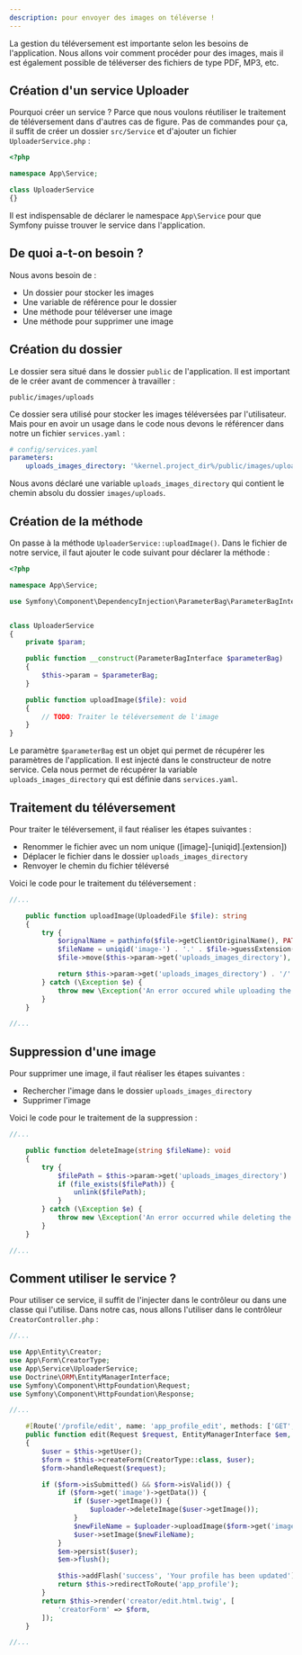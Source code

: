 ```yaml
---
description: pour envoyer des images on téléverse !
---
```


La gestion du téléversement est importante selon les besoins de l'application. Nous allons voir comment procéder pour des images, mais il est également possible de téléverser des fichiers de type PDF, MP3, etc.

## Création d'un service Uploader

Pourquoi créer un service ? Parce que nous voulons réutiliser le traitement de téléversement dans d'autres cas de figure. Pas de commandes pour ça, il suffit de créer un dossier `src/Service` et d'ajouter un fichier `UploaderService.php` :

```php
<?php

namespace App\Service;

class UploaderService
{}

```

Il est indispensable de déclarer le namespace `App\Service` pour que Symfony puisse trouver le service dans l'application.

## De quoi a-t-on besoin ?

Nous avons besoin de :

- Un dossier pour stocker les images
- Une variable de référence pour le dossier
- Une méthode pour téléverser une image
- Une méthode pour supprimer une image

## Création du dossier

Le dossier sera situé dans le dossier `public` de l'application. Il est important de le créer avant de commencer à travailler :

`public/images/uploads`

Ce dossier sera utilisé pour stocker les images téléversées par l'utilisateur. Mais pour en avoir un usage dans le code nous devons le référencer dans notre un fichier `services.yaml` :

```yaml
# config/services.yaml
parameters:
    uploads_images_directory: '%kernel.project_dir%/public/images/uploads'
```

Nous avons déclaré une variable `uploads_images_directory` qui contient le chemin absolu du dossier `images/uploads`.

## Création de la méthode

On passe à la méthode `UploaderService::uploadImage()`. Dans le fichier de notre service, il faut ajouter le code suivant pour déclarer la méthode :

```php
<?php

namespace App\Service;

use Symfony\Component\DependencyInjection\ParameterBag\ParameterBagInterface;


class UploaderService
{
    private $param;

    public function __construct(ParameterBagInterface $parameterBag)
    {
        $this->param = $parameterBag;
    }

    public function uploadImage($file): void
    {
        // TODO: Traiter le téléversement de l'image
    }
}
```

Le paramètre `$parameterBag` est un objet qui permet de récupérer les paramètres de l'application. Il est injecté dans le constructeur de notre service. Cela nous permet de récupérer la variable `uploads_images_directory` qui est définie dans `services.yaml`.

## Traitement du téléversement

Pour traiter le téléversement, il faut réaliser les étapes suivantes :

- Renommer le fichier avec un nom unique ([image]-[uniqid].[extension])
- Déplacer le fichier dans le dossier `uploads_images_directory`
- Renvoyer le chemin du fichier téléversé
  
Voici le code pour le traitement du téléversement :

```php
//...

    public function uploadImage(UploadedFile $file): string
    {
        try {
            $orignalName = pathinfo($file->getClientOriginalName(), PATHINFO_FILENAME);
            $fileName = uniqid('image-') . '.' . $file->guessExtension();
            $file->move($this->param->get('uploads_images_directory'), $fileName);

            return $this->param->get('uploads_images_directory') . '/' . $fileName;
        } catch (\Exception $e) {
            throw new \Exception('An error occured while uploading the image: ' . $e->getMessage());
        }
    }

//...
```

## Suppression d'une image

Pour supprimer une image, il faut réaliser les étapes suivantes :

- Rechercher l'image dans le dossier `uploads_images_directory`
- Supprimer l'image
  
Voici le code pour le traitement de la suppression :

```php
//...

    public function deleteImage(string $fileName): void
    {
        try {
            $filePath = $this->param->get('uploads_images_directory') . '/' . $fileName;
            if (file_exists($filePath)) {
                unlink($filePath);
            }
        } catch (\Exception $e) {
            throw new \Exception('An error occurred while deleting the image: ' . $e->getMessage());
        }
    }

//...
```

## Comment utiliser le service ?

Pour utiliser ce service, il suffit de l'injecter dans le contrôleur ou dans une classe qui l'utilise. Dans notre cas, nous allons l'utiliser dans le contrôleur `CreatorController.php` :

```php
//...

use App\Entity\Creator;
use App\Form\CreatorType;
use App\Service\UploaderService;
use Doctrine\ORM\EntityManagerInterface;
use Symfony\Component\HttpFoundation\Request;
use Symfony\Component\HttpFoundation\Response;

//...

    #[Route('/profile/edit', name: 'app_profile_edit', methods: ['GET', 'POST'])]
    public function edit(Request $request, EntityManagerInterface $em, UploaderService $uploader): Response
    {
        $user = $this->getUser();
        $form = $this->createForm(CreatorType::class, $user);
        $form->handleRequest($request);

        if ($form->isSubmitted() && $form->isValid()) {
            if ($form->get('image')->getData()) {
                if ($user->getImage()) {
                    $uploader->deleteImage($user->getImage());
                }
                $newFileName = $uploader->uploadImage($form->get('image')->getData());
                $user->setImage($newFileName);
            }
            $em->persist($user);
            $em->flush();

            $this->addFlash('success', 'Your profile has been updated');
            return $this->redirectToRoute('app_profile');
        }        
        return $this->render('creator/edit.html.twig', [
            'creatorForm' => $form,
        ]);
    }

//...
```